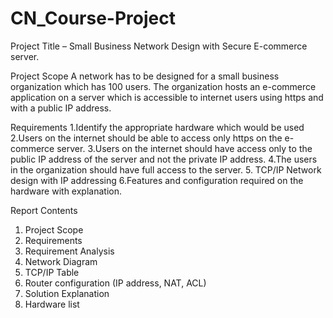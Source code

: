 # CN_Course-Project

Project Title – Small Business Network Design with Secure E-commerce server.

Project Scope
A network has to be designed for a small business organization which has 100 users. The
organization hosts an e-commerce application on a server which is accessible to internet users
using https and with a public IP address.

Requirements
1.Identify the appropriate hardware which would be used
2.Users on the internet should be able to access only https on the e-commerce server.
3.Users on the internet should have access only to the public IP address of the server and not
the private IP address.
4.The users in the organization should have full access to the server.
5. TCP/IP Network design with IP addressing
6.Features and configuration required on the hardware with explanation.

Report Contents
1. Project Scope
2. Requirements
3. Requirement Analysis
4. Network Diagram
5. TCP/IP Table
6. Router configuration (IP address, NAT, ACL)
7. Solution Explanation
8. Hardware list
